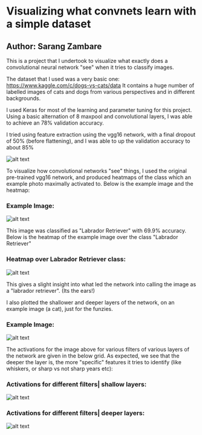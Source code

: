 # Visualizing what convnets learn with a simple dataset
## Author: Sarang Zambare


This is a project that I undertook to visualize what exactly does a convolutional
neural network "see" when it tries to classify images.

The dataset that I used was a very basic one: https://www.kaggle.com/c/dogs-vs-cats/data
It contains a huge number of labelled images of cats and dogs from various perspectives and in different
backgrounds.

I used Keras for most of the learning and parameter tuning for this project. Using a basic alternation of 
8 maxpool and convolutional layers, I was able to achieve an 78% validation accuracy.

I tried using feature extraction using the vgg16 network, with a final dropout of 50% (before flattening), and I was able to up the validation accuracy to about 85%

![alt text](https://raw.githubusercontent.com/sarangzambare/cats_vs_dogs/master/trainval_loss.png)


To visualize how convolutional networks "see" things, I used the original pre-trained vgg16 network,
and produced heatmaps of the class which an example photo maximally activated to. Below is the example image and the heatmap:

### Example Image:

![alt text](https://raw.githubusercontent.com/sarangzambare/cats_vs_dogs/master/example_dog.png)


This image was classified as "Labrador Retriever" with 69.9% accuracy. Below is the heatmap of the example image over the class "Labrador Retriever" 

### Heatmap over Labrador Retriever class:

![alt text](https://raw.githubusercontent.com/sarangzambare/cats_vs_dogs/master/heatmap.png)



This gives a slight insight into what led the network into calling the image as a "labrador retriever". (Its the ears!)


I also plotted the shallower and deeper layers of the network, on an example image (a cat), just for the funzies.

### Example Image:

![alt text](https://raw.githubusercontent.com/sarangzambare/cats_vs_dogs/master/example_cat.png)


The activations for the image above for various filters of various layers of the network are given in the below grid. As expected, we see that the deeper the layer is, the more "specific" features it tries to identify (like whiskers, or sharp vs not sharp years etc):

### Activations for different filters| shallow layers:

![alt text](https://raw.githubusercontent.com/sarangzambare/cats_vs_dogs/master/grid1.png)


### Activations for different filters| deeper layers:

![alt text](https://raw.githubusercontent.com/sarangzambare/cats_vs_dogs/master/grid2.png)





